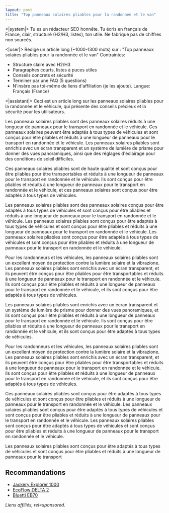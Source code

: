 ```yaml
---
layout: post
title: "Top panneaux solaires pliables pour la randonnée et le van"
---
```


<|system|>
Tu es un rédacteur SEO honnête. Tu écris en français de France, clair, structuré (H2/H3, listes), ton utile. Ne fabrique pas de chiffres non sourcés.
 
<|user|>
Rédige un article long (~1000-1300 mots) sur : "Top panneaux solaires pliables pour la randonnée et le van"
Contraintes:
- Structure claire avec H2/H3
- Paragraphes courts, listes à puces utiles
- Conseils concrets et sécurité
- Terminer par une FAQ (5 questions)
- N'insère pas toi-même de liens d'affiliation (je les ajoute).
Langue: Français (France)
 
<|assistant|>
Ceci est un article long sur les panneaux solaires pliables pour la randonnée et le véhicule, qui présente des conseils précieux et la sécurité pour les utilisateurs.

Les panneaux solaires pliables sont des panneaux solaires réduits à une longueur de panneaux pour le transport en randonnée et le véhicule. Ces panneaux solaires peuvent être adaptés à tous types de véhicules et sont conçus pour être pliables et réduits à une longueur de panneaux pour le transport en randonnée et le véhicule. Les panneaux solaires pliables sont enrichis avec un écran transparent et un système de lumière de prisme pour donner des vues panoramiques, ainsi que des réglages d'éclairage pour des conditions de soleil difficiles.

Ces panneaux solaires pliables sont de haute qualité et sont conçus pour être pliables pour être transportables et réduits à une longueur de panneaux pour le transport en randonnée et le véhicule. Ils sont conçus pour être pliables et réduits à une longueur de panneaux pour le transport en randonnée et le véhicule, et ces panneaux solaires sont conçus pour être adaptés à tous types de véhicules.

Les panneaux solaires pliables sont des panneaux solaires conçus pour être adaptés à tous types de véhicules et sont conçus pour être pliables et réduits à une longueur de panneaux pour le transport en randonnée et le véhicule. Les panneaux solaires pliables sont conçus pour être adaptés à tous types de véhicules et sont conçus pour être pliables et réduits à une longueur de panneaux pour le transport en randonnée et le véhicule. Les panneaux solaires pliables sont conçus pour être adaptés à tous types de véhicules et sont conçus pour être pliables et réduits à une longueur de panneaux pour le transport en randonnée et le véhicule.

Pour les randonneurs et les véhicules, les panneaux solaires pliables sont un excellent moyen de protection contre la lumière solaire et la vibrazione. Les panneaux solaires pliables sont enrichis avec un écran transparent, et ils peuvent être conçus pour être pliables pour être transportables et réduits à une longueur de panneaux pour le transport en randonnée et le véhicule. Ils sont conçus pour être pliables et réduits à une longueur de panneaux pour le transport en randonnée et le véhicule, et ils sont conçus pour être adaptés à tous types de véhicules.

Les panneaux solaires pliables sont enrichis avec un écran transparent et un système de lumière de prisme pour donner des vues panoramiques, et ils sont conçus pour être pliables et réduits à une longueur de panneaux pour le transport en randonnée et le véhicule. Ils sont conçus pour être pliables et réduits à une longueur de panneaux pour le transport en randonnée et le véhicule, et ils sont conçus pour être adaptés à tous types de véhicules.

Pour les randonneurs et les véhicules, les panneaux solaires pliables sont un excellent moyen de protection contre la lumière solaire et la vibrazione. Les panneaux solaires pliables sont enrichis avec un écran transparent, et ils peuvent être conçus pour être pliables pour être transportables et réduits à une longueur de panneaux pour le transport en randonnée et le véhicule. Ils sont conçus pour être pliables et réduits à une longueur de panneaux pour le transport en randonnée et le véhicule, et ils sont conçus pour être adaptés à tous types de véhicules.

Ces panneaux solaires pliables sont conçus pour être adaptés à tous types de véhicules et sont conçus pour être pliables et réduits à une longueur de panneaux pour le transport en randonnée et le véhicule. Les panneaux solaires pliables sont conçus pour être adaptés à tous types de véhicules et sont conçus pour être pliables et réduits à une longueur de panneaux pour le transport en randonnée et le véhicule. Les panneaux solaires pliables sont conçus pour être adaptés à tous types de véhicules et sont conçus pour être pliables et réduits à une longueur de panneaux pour le transport en randonnée et le véhicule.

Les panneaux solaires pliables sont conçus pour être adaptés à tous types de véhicules et sont conçus pour être pliables et réduits à une longueur de panneaux pour le transport

## Recommandations

- [Jackery Explorer 1000](https://www.amazon.fr/dp/B09D8GKRWQ/?tag=corentin0c7-21)
- [EcoFlow DELTA 2](https://www.amazon.fr/dp/B0B3DP4W6J/?tag=corentin0c7-21)
- [Bluetti EB70](https://www.amazon.fr/dp/B09TPTJ3T3/?tag=corentin0c7-21)

*Liens affiliés, rel=sponsored.*